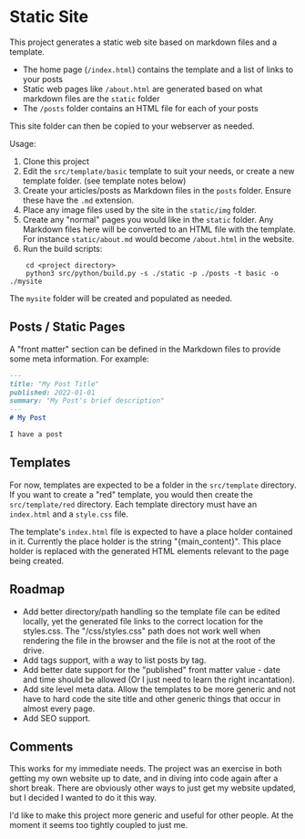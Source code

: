 # Static Site

This project generates a static web site based on markdown files and a template.

- The home page (`/index.html`) contains the template and a list of links to your posts
- Static web pages like `/about.html` are generated based on what markdown files are the `static` folder
- The `/posts` folder contains an HTML file for each of your posts

This site folder can then be copied to your webserver as needed.

Usage:

1. Clone this project
2. Edit the `src/template/basic` template to suit your needs, or create a new template folder. (see template notes below)
3. Create your articles/posts as Markdown files in the `posts` folder.  Ensure these have the `.md` extension.
4. Place any image files used by the site in the `static/img` folder.
5. Create any "normal" pages you would like in the `static` folder.  Any Markdown files here will be converted to an HTML file with the template.  For instance `static/about.md` would become `/about.html` in the website.
6. Run the build scripts:

```
    cd <project directory>
    python3 src/python/build.py -s ./static -p ./posts -t basic -o ./mysite
```

The `mysite` folder will be created and populated as needed.

## Posts / Static Pages

A "front matter" section can be defined in the Markdown files to provide some meta information.  For example:

```markdown
---
title: "My Post Title"
published: 2022-01-01
summary: "My Post's brief description"
---
# My Post

I have a post
```

## Templates

For now, templates are expected to be a folder in the `src/template` directory.  If you want to create a "red" template, you would then create the `src/template/red` directory.  Each template directory must have an `index.html` and a `style.css` file. 

The template's `index.html` file is expected to have a place holder contained in it.  Currently the place holder is the string "{main_content}".  This place holder is replaced with the generated HTML elements relevant to the page being created.

## Roadmap

- Add better directory/path handling so the template file can be edited locally, yet the generated file links to the correct location for the styles.css.  The "/css/styles.css" path does not work well when rendering the file in the browser and the file is not at the root of the drive.
- Add tags support, with a way to list posts by tag.
- Add better date support for the "published" front matter value - date and time should be allowed (Or I just need to learn the right incantation).
- Add site level meta data.  Allow the templates to be more generic and not have to hard code the site title and other generic things that occur in almost every page.
- Add SEO support.


## Comments

This works for my immediate needs.  The project was an exercise in both getting my own website up to date, and in diving into code again after a short break.  There are obviously other ways to just get my website updated, but I decided I wanted to do it this way.

I'd like to make this project more generic and useful for other people.  At the moment it seems too tightly coupled to just me.

